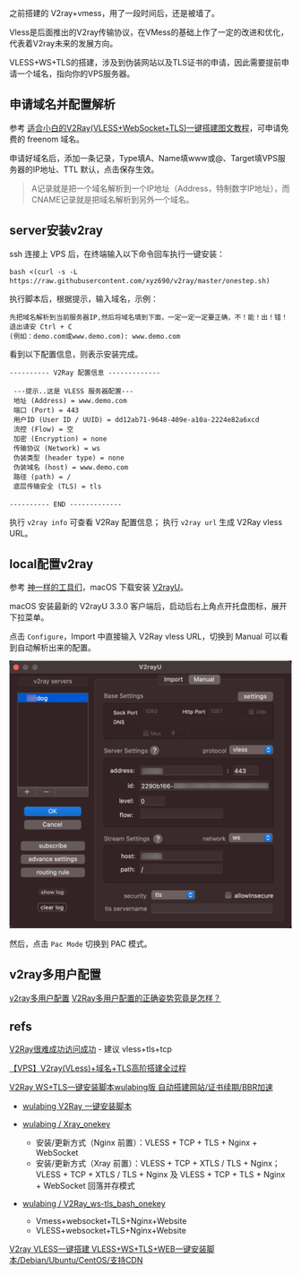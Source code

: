 
之前搭建的 V2ray+vmess，用了一段时间后，还是被墙了。

Vless是后面推出的V2ray传输协议，在VMess的基础上作了一定的改进和优化，代表着V2ray未来的发展方向。

VLESS+WS+TLS的搭建，涉及到伪装网站以及TLS证书的申请，因此需要提前申请一个域名，指向你的VPS服务器。

## 申请域名并配置解析

参考 [适合小白的V2Ray(VLESS+WebSocket+TLS)一键搭建图文教程](https://www.itblogcn.com/article/2026.html)，可申请免费的 freenom 域名。

申请好域名后，添加一条记录，Type填A、Name填www或@、Target填VPS服务器的IP地址、TTL 默认，点击保存生效。

> A记录就是把一个域名解析到一个IP地址（Address，特制数字IP地址），而CNAME记录就是把域名解析到另外一个域名。

## server安装v2ray

ssh 连接上 VPS 后，在终端输入以下命令回车执行一键安装：

```Shell
bash <(curl -s -L https://raw.githubusercontent.com/xyz690/v2ray/master/onestep.sh)
```

执行脚本后，根据提示，输入域名，示例：

```
先把域名解析到当前服务器IP,然后将域名填到下面，一定一定一定要正确，不！能！出！错！ 退出请安 Ctrl + C
(例如：demo.com或www.demo.com): www.demo.com
```

看到以下配置信息，则表示安装完成。

```
---------- V2Ray 配置信息 -------------

 ---提示..这是 VLESS 服务器配置---
 地址 (Address) = www.demo.com
 端口 (Port) = 443
 用户ID (User ID / UUID) = dd12ab71-9648-409e-a10a-2224e82a6xcd
 流控 (Flow) = 空
 加密 (Encryption) = none
 传输协议 (Network) = ws
 伪装类型 (header type) = none
 伪装域名 (host) = www.demo.com
 路径 (path) = /
 底层传输安全 (TLS) = tls

---------- END -------------
```

执行 `v2ray info` 可查看 V2Ray 配置信息；
执行 `v2ray url` 生成 V2Ray vless URL。

## local配置v2ray

参考 [神一样的工具们](https://www.v2ray.com/awesome/tools.html)，macOS 下载安装 [V2rayU](https://github.com/yanue/V2rayU)。

macOS 安装最新的 V2rayU 3.3.0 客户端后，启动后右上角点开托盘图标，展开下拉菜单。

点击 `Configure`，Import 中直接输入 V2Ray vless URL，切换到 Manual 可以看到自动解析出来的配置。

![V2ray-vless](./images/V2ray-vless.png)

然后，点击 `Pac Mode` 切换到 PAC 模式。

## v2ray多用户配置

[v2ray多用户配置](https://v2xtls.org/v2ray%E5%A4%9A%E7%94%A8%E6%88%B7%E9%85%8D%E7%BD%AE/)
[V2Ray多用户配置的正确姿势究竟是怎样？](https://github.com/v2ray/v2ray-core/issues/679)

## refs

[V2Ray很难成功访问成功](https://github.com/v2fly/v2ray-core/discussions/1383) - 建议 vless+tls+tcp

[【VPS】V2ray(VLess)+域名+TLS高阶搭建全过程](https://lipeng1667.github.io/2020/12/17/VPS-V2ray-VLess-TLS/)

[V2Ray WS+TLS一键安装脚本wulabing版 自动搭建网站/证书续期/BBR加速](https://ssr.tools/1328)

- [wulabing V2Ray 一键安装脚本](https://www.linuxv2ray.com/oneclick/wulabing-v2ray-one-click-script/)

- [wulabing / Xray_onekey](https://github.com/wulabing/Xray_onekey)

    - 安装/更新方式（Nginx 前置）：VLESS + TCP + TLS + Nginx + WebSocket
    - 安装/更新方式（Xray 前置）：VLESS + TCP + XTLS / TLS + Nginx；VLESS + TCP + XTLS / TLS + Nginx 及 VLESS + TCP + TLS + Nginx + WebSocket 回落并存模式

- [wulabing / V2Ray_ws-tls_bash_onekey](https://github.com/wulabing/V2Ray_ws-tls_bash_onekey)

    - Vmess+websocket+TLS+Nginx+Website
    - VLESS+websocket+TLS+Nginx+Website

[V2ray VLESS一键搭建 VLESS+WS+TLS+WEB一键安装脚本/Debian/Ubuntu/CentOS/支持CDN](https://vpsgongyi.com/p/6037/)
